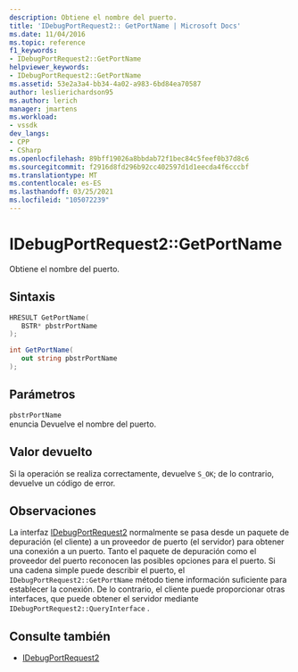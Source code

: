 ```yaml
---
description: Obtiene el nombre del puerto.
title: 'IDebugPortRequest2:: GetPortName | Microsoft Docs'
ms.date: 11/04/2016
ms.topic: reference
f1_keywords:
- IDebugPortRequest2::GetPortName
helpviewer_keywords:
- IDebugPortRequest2::GetPortName
ms.assetid: 53e2a3a4-bb34-4a02-a983-6bd84ea70587
author: leslierichardson95
ms.author: lerich
manager: jmartens
ms.workload:
- vssdk
dev_langs:
- CPP
- CSharp
ms.openlocfilehash: 89bff19026a8bbdab72f1bec84c5feef0b37d8c6
ms.sourcegitcommit: f2916d8fd296b92cc402597d1d1eecda4f6cccbf
ms.translationtype: MT
ms.contentlocale: es-ES
ms.lasthandoff: 03/25/2021
ms.locfileid: "105072239"
---
```

# <a name="idebugportrequest2getportname"></a>IDebugPortRequest2::GetPortName
Obtiene el nombre del puerto.

## <a name="syntax"></a>Sintaxis

```cpp
HRESULT GetPortName( 
   BSTR* pbstrPortName
);
```

```csharp
int GetPortName( 
   out string pbstrPortName
);
```

## <a name="parameters"></a>Parámetros
`pbstrPortName`\
enuncia Devuelve el nombre del puerto.

## <a name="return-value"></a>Valor devuelto
 Si la operación se realiza correctamente, devuelve `S_OK`; de lo contrario, devuelve un código de error.

## <a name="remarks"></a>Observaciones
 La interfaz [IDebugPortRequest2](../../../extensibility/debugger/reference/idebugportrequest2.md) normalmente se pasa desde un paquete de depuración (el cliente) a un proveedor de puerto (el servidor) para obtener una conexión a un puerto. Tanto el paquete de depuración como el proveedor del puerto reconocen las posibles opciones para el puerto. Si una cadena simple puede describir el puerto, el `IDebugPortRequest2::GetPortName` método tiene información suficiente para establecer la conexión. De lo contrario, el cliente puede proporcionar otras interfaces, que puede obtener el servidor mediante `IDebugPortRequest2::QueryInterface` .

## <a name="see-also"></a>Consulte también
- [IDebugPortRequest2](../../../extensibility/debugger/reference/idebugportrequest2.md)

